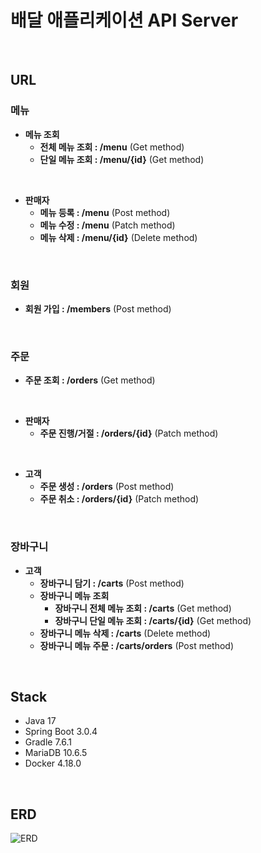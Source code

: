 # 배달 애플리케이션 API Server
<br>

## URL

### 메뉴

- **메뉴 조회**
  - **전체 메뉴 조회 : /menu** (Get method)
  - **단일 메뉴 조회 : /menu/{id}** (Get method)
<br>

- **판매자**
  - **메뉴 등록 : /menu** (Post method)
  - **메뉴 수정 : /menu** (Patch method)
  - **메뉴 삭제 : /menu/{id}** (Delete method)
<br>

### 회원

- **회원 가입 : /members** (Post method)
<br>

### 주문

- **주문 조회 : /orders** (Get method)
<br>

- **판매자**
  - **주문 진행/거절 : /orders/{id}** (Patch method)
<br>

- **고객**
  - **주문 생성 : /orders** (Post method)
  - **주문 취소 : /orders/{id}** (Patch method)
<br>
 
### 장바구니

- **고객**
  - **장바구니 담기 : /carts** (Post method)
  - **장바구니 메뉴 조회**
    - **장바구니 전체 메뉴 조회 : /carts** (Get method)
    - **장바구니 단일 메뉴 조회 : /carts/{id}** (Get method)
  - **장바구니 메뉴 삭제 : /carts** (Delete method)
  - **장바구니 메뉴 주문 : /carts/orders** (Post method)
<br>

## Stack

- Java 17
- Spring Boot 3.0.4
- Gradle 7.6.1
- MariaDB 10.6.5
- Docker 4.18.0
<br>

## ERD

![ERD](https://github.com/hellmir/delivery/assets/128391669/c73f4217-025a-4933-b8c1-ea6568d9f2da)
